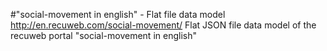 #"social-movement in english" - Flat file data model
http://en.recuweb.com/social-movement/
Flat JSON file data model of the recuweb portal "social-movement in english"
